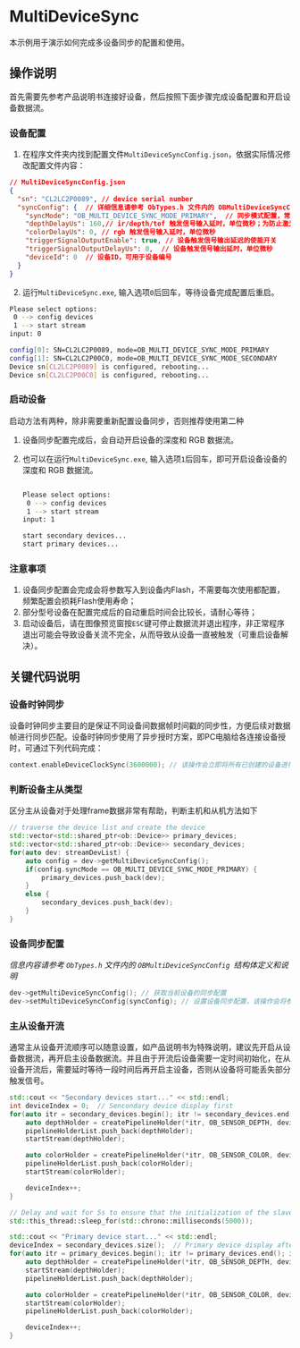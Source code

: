 # MultiDeviceSync

本示例用于演示如何完成多设备同步的配置和使用。

## 操作说明

首先需要先参考产品说明书连接好设备，然后按照下面步骤完成设备配置和开启设备数据流。

### 设备配置

1. 在程序文件夹内找到配置文件`MultiDeviceSyncConfig.json`，依据实际情况修改配置文件内容：

``` json
// MultiDeviceSyncConfig.json
{
  "sn": "CL2LC2P0089", // device serial number
  "syncConfig": {  // 详细信息请参考 ObTypes.h 文件内的 OBMultiDeviceSyncConfig 结构体定义和说明
    "syncMode": "OB_MULTI_DEVICE_SYNC_MODE_PRIMARY",  // 同步模式配置，常用模式：“OB_MULTI_DEVICE_SYNC_MODE_PRIMARY、OB_MULTI_DEVICE_SYNC_MODE_SECONDARY、OB_MULTI_DEVICE_SYNC_MODE_SECONDARY_SYNCED”, 在include\libobsensor\h\ObTypes.h中定义的枚举
    "depthDelayUs": 160,// ir/depth/tof 触发信号输入延时，单位微秒；为防止激光干扰，建议不同设备间通过将该延时配置，使激光错开160us
    "colorDelayUs": 0, // rgb 触发信号输入延时，单位微秒
    "triggerSignalOutputEnable": true, // 设备触发信号输出延迟的使能开关
    "triggerSignalOutputDelayUs": 0,  // 设备触发信号输出延时，单位微秒
    "deviceId": 0  // 设备ID，可用于设备编号
  }
}
```

2. 运行`MultiDeviceSync.exe`, 输入选项`0`后回车，等待设备完成配置后重启。

```bash
Please select options:
 0 --> config devices
 1 --> start stream
input: 0

config[0]: SN=CL2LC2P0089, mode=OB_MULTI_DEVICE_SYNC_MODE_PRIMARY
config[1]: SN=CL2LC2P00C0, mode=OB_MULTI_DEVICE_SYNC_MODE_SECONDARY
Device sn[CL2LC2P0089] is configured, rebooting...
Device sn[CL2LC2P00C0] is configured, rebooting...
```

### 启动设备

​启动方法有两种，除非需要重新配置设备同步，否则推荐使用第二种

1. 设备同步配置完成后，会自动开启设备的深度和 RGB 数据流。

2. 也可以在运行`MultiDeviceSync.exe`, 输入选项`1`后回车，即可开启设备设备的深度和 RGB 数据流。

   ```bash

   Please select options:
    0 --> config devices
    1 --> start stream
   input: 1

   start secondary devices...
   start primary devices...
   ```

### 注意事项

1. 设备同步配置会完成会将参数写入到设备内Flash，不需要每次使用都配置，频繁配置会损耗Flash使用寿命；
2. 部分型号设备在配置完成后的自动重启时间会比较长，请耐心等待；
3. 启动设备后，请在图像预览窗按`ESC`键可停止数据流并退出程序，非正常程序退出可能会导致设备关流不完全，从而导致从设备一直被触发（可重启设备解决）。

## 关键代码说明

### 设备时钟同步

设备时钟同步主要目的是保证不同设备间数据帧时间戳的同步性，方便后续对数据帧进行同步匹配。设备时钟同步使用了异步授时方案，即PC电脑给各连接设备授时，可通过下列代码完成：

```cpp
context.enableDeviceClockSync(3600000); // 该操作会立即将所有已创建的设备进行授时同步，并且每过一小时（3600000秒）会自动授时一次
```

### 判断设备主从类型
区分主从设备对于处理frame数据非常有帮助，判断主机和从机方法如下
```cpp
// traverse the device list and create the device
std::vector<std::shared_ptr<ob::Device>> primary_devices;
std::vector<std::shared_ptr<ob::Device>> secondary_devices;
for(auto dev: streamDevList) {
    auto config = dev->getMultiDeviceSyncConfig();
    if(config.syncMode == OB_MULTI_DEVICE_SYNC_MODE_PRIMARY) {
        primary_devices.push_back(dev);
    }
    else {
        secondary_devices.push_back(dev);
    }
}
```

### 设备同步配置

*信息内容请参考 `ObTypes.h` 文件内的 `OBMultiDeviceSyncConfig `结构体定义和说明*

```cpp
dev->getMultiDeviceSyncConfig(); // 获取当前设备的同步配置
dev->setMultiDeviceSyncConfig(syncConfig); // 设置设备同步配置，该操作会将参数写入到设备Flash，设备重启后生效
```

### 主从设备开流

通常主从设备开流顺序可以随意设置，如产品说明书为特殊说明，建议先开启从设备数据流，再开启主设备数据流。并且由于开流后设备需要一定时间初始化，在从设备开流后，需要延时等待一段时间后再开启主设备，否则从设备将可能丢失部分触发信号。

```cpp
std::cout << "Secondary devices start..." << std::endl;
int deviceIndex = 0;  // Sencondary device display first
for(auto itr = secondary_devices.begin(); itr != secondary_devices.end(); itr++) {
    auto depthHolder = createPipelineHolder(*itr, OB_SENSOR_DEPTH, deviceIndex);
    pipelineHolderList.push_back(depthHolder);
    startStream(depthHolder);

    auto colorHolder = createPipelineHolder(*itr, OB_SENSOR_COLOR, deviceIndex);
    pipelineHolderList.push_back(colorHolder);
    startStream(colorHolder);

    deviceIndex++;
}

// Delay and wait for 5s to ensure that the initialization of the slave device is completed
std::this_thread::sleep_for(std::chrono::milliseconds(5000));

std::cout << "Primary device start..." << std::endl;
deviceIndex = secondary_devices.size();  // Primary device display after primary devices.
for(auto itr = primary_devices.begin(); itr != primary_devices.end(); itr++) {
    auto depthHolder = createPipelineHolder(*itr, OB_SENSOR_DEPTH, deviceIndex);
    startStream(depthHolder);
    pipelineHolderList.push_back(depthHolder);

    auto colorHolder = createPipelineHolder(*itr, OB_SENSOR_COLOR, deviceIndex);
    startStream(colorHolder);
    pipelineHolderList.push_back(colorHolder);

    deviceIndex++;
}
```

